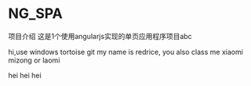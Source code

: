 NG_SPA
======
项目介绍
这是1个使用angularjs实现的单页应用程序项目abc

hi,use windows tortoise git
my name is redrice, you also class me xiaomi mizong or laomi


hei hei hei
